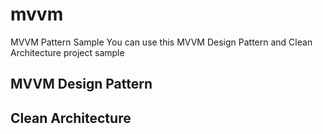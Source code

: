 # mvvm
 MVVM Pattern Sample 
You can use this MVVM Design Pattern and Clean Architecture project sample

## MVVM Design Pattern
## Clean Architecture
